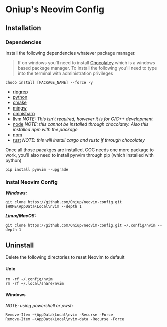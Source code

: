 # Oniup's Neovim Config

## Installation

### Dependencies

Install the following dependencies whatever package manager. 

> If on windows you'll need to install [Chocolatey](https://chocolatey.org/) which 
> is a windows based package manager. To install the following you'll need to type
> into the terminal with administration privileges 

```
choco install [PACKAGE_NAME] --force -y
```

* [ripgrep](https://github.com/BurntSushi/ripgrep)
* [python](https://community.chocolatey.org/packages/python/3.11.4)
* [cmake](https://cmake.org/)
* [mingw](https://www.mingw-w64.org/)
* [omnisharp](http://www.omnisharp.net/)
* [llvm]() *NOTE: This isn't required, however it is for C/C++ development*
* [node](https://nodejs.org/en) *NOTE: this cannot be installed through chocolatey. 
  Also this installed npm with the package*
* [npm](https://www.npmjs.com/)
* [rust](https://www.rust-lang.org/) *NOTE: this will install cargo and rustc 
  if through chocolatey*

Once all those pacakges are installed, COC needs one more package to work, you'll 
also need to install pynvim through pip (which installed with python)

```
pip install pynvim --upgrade
```

### Instal Neovim Config

***Windows:***

```
git clone https://github.com/Oniup/neovim-config.git $HOME\AppData\Local\nvim --depth 1
```

***Linux/MacOS:***

```
git clone https://github.com/Oniup/neovim-config.git ~/.config/nvim --depth 1
```

## Uninstall

Delete the following directories to reset Neovim to default

#### Unix

```
rm -rf ~/.config/nvim
rm -rf ~/.local/share/nvim
```

#### Windows

*NOTE: using powershell or pwsh*

```
Remove-Item ~\AppData\Local\nvim -Recurse -Force
Remove-Item ~\AppData\Local\nvim-data -Recurse -Force
```
